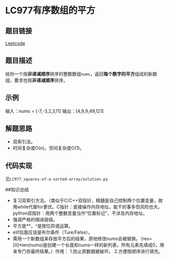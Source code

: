 # LC977有序数组的平方

## 题目链接
[Leetcode](https://leetcode.cn/problems/squares-of-a-sorted-array/description/)

## 题目描述
给你一个按**非递减顺序**排序的整数数组`nums`，返回**每个数字的平方**组成的新数组，要求也按**非递减顺序**排序。

## 示例
输入：nums = [-7,-3,2,3,11]
输出：[4,9,9,49,121]

## 解题思路
 - 双索引法。
 - 时间复杂度O(n)，空间复杂度O(1)。

## 代码实现
见`LC977_squares-of-a-sorted-array/solution.py`

##知识总结
 - 复习双索引方法。（类似于C/C++双指针，精髓是自己控制两个位置变量，故用while代替for更优。C指针：直接操作内存地址，能干的事多但风险也大。python双指针：用两个整数变量当作“位置标记”，不涉及内存地址。
 - 强调严格的缩进层级。
 - 平方是**，^是按位异或运算。
 - elif后面应该是布尔条件（Ture/False）。
 - 需用一个新数组来存放平方后的结果，原地修改nums会被替换。（res=[0]*len(nums)是创建一个长度和nums一样的新列表，所有元素先填成0，用来专门存最终结果。）作用：
    1.防止原数据被破坏。
    2.方便按顺序进行填充。

